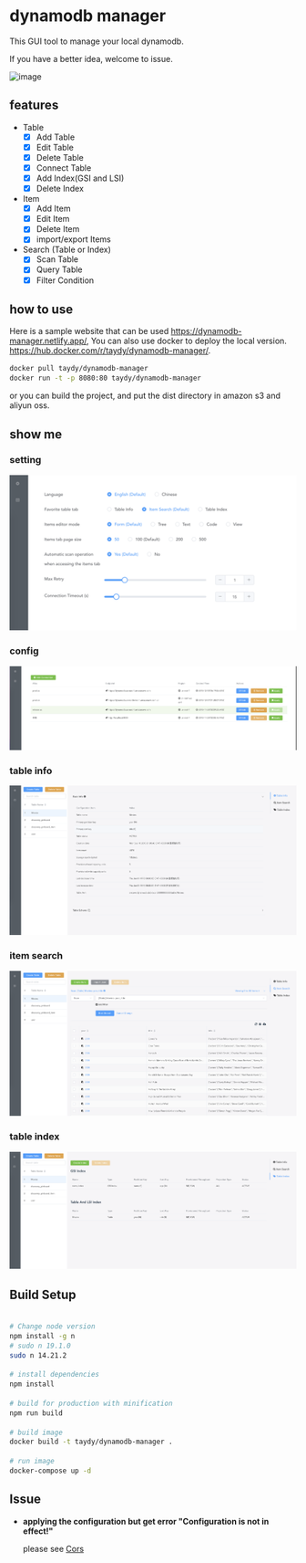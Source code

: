 # dynamodb manager

This GUI tool to manage your local dynamodb.

If you have a better idea, welcome to issue.

![image](https://github.com/YoyaTeam/images/blob/master/dynamodb-manager/dynamodb-manager.gif)

## features

* Table
  * [x] Add Table
  * [x] Edit Table
  * [x] Delete Table
  * [x] Connect Table
  * [x] Add Index(GSI and LSI)
  * [x] Delete Index
* Item
  * [x] Add Item
  * [x] Edit Item
  * [x] Delete Item
  * [x] import/export Items
* Search (Table or Index)
  * [x] Scan Table
  * [x] Query Table
  * [x] Filter Condition

## how to use

Here is a sample website that can be used https://dynamodb-manager.netlify.app/,
You can also use docker to deploy the local version. https://hub.docker.com/r/taydy/dynamodb-manager/.
``` bash
docker pull taydy/dynamodb-manager
docker run -t -p 8080:80 taydy/dynamodb-manager
```
or you can build the project, and put the dist directory in amazon s3 and aliyun oss.

## show me
### setting
![image](https://github.com/YoyaTeam/images/blob/master/dynamodb-manager/setting.png)

### config
![image](https://github.com/YoyaTeam/images/blob/master/dynamodb-manager/config.png)

### table info
![image](https://github.com/YoyaTeam/images/blob/master/dynamodb-manager/tableinfo.png)

### item search
![image](https://github.com/YoyaTeam/images/blob/master/dynamodb-manager/item_search.png)

### table index
![image](https://github.com/YoyaTeam/images/blob/master/dynamodb-manager/index.png)

## Build Setup

``` bash

# Change node version
npm install -g n
# sudo n 19.1.0
sudo n 14.21.2

# install dependencies
npm install

# build for production with minification
npm run build

# build image
docker build -t taydy/dynamodb-manager .

# run image
docker-compose up -d
```

## Issue
-  **applying the configuration but get error "Configuration is not in effect!"**

    please see [Cors](https://github.com/YoyaTeam/dynamodb-manager/issues/9)
